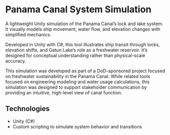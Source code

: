# Panama Canal System Simulation

A lightweight Unity simulation of the Panama Canal’s lock and lake system. It visually models ship movement, water flow, and elevation changes with simplified mechanics.

Developed in Unity with C#, this tool illustrates ship transit through locks, elevation shifts, and Gatun Lake’s role as a freshwater reservoir. It’s designed for conceptual understanding rather than physical-scale accuracy.

This simulation was developed as part of a DoD-sponsored project focused on freshwater sustainability in the Panama Canal. While related tools focused on engineering modeling and water usage calculations, this simulation was designed to support stakeholder communication by providing an intuitive, high-level view of canal function.

## Technologies
- Unity (C#)
- Custom scripting to simulate system behavior and transitions
